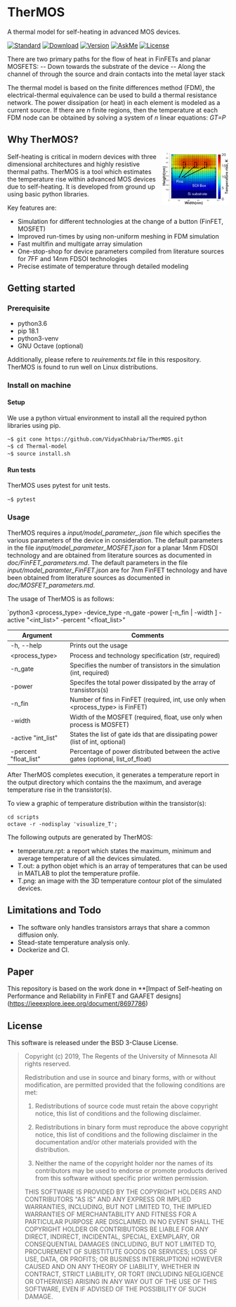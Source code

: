 # TherMOS 
A thermal model for self-heating in advanced MOS devices.

[![Standard](https://img.shields.io/badge/python-3.6-blue)](https://commons.wikimedia.org/wiki/File:Blue_Python_3.6_Shield_Badge.svg)
[![Download](https://img.shields.io/badge/Download-here-red)](https://github.com/VidyaChhabria/TherMOS/archive/master.zip)
[![Version](https://img.shields.io/badge/version-0.1-green)](https://github.com/VidyaChhabria/TherMOS/tree/master)
[![AskMe](https://img.shields.io/badge/ask-me-yellow)](https://github.com/VidyaChhabria/TherMOS/issues)
[![License](https://img.shields.io/badge/License-BSD%203--Clause-blue.svg)](https://opensource.org/licenses/BSD-3-Clause)

There are two primary paths for the flow of heat in FinFETs and planar MOSFETS:
-- Down towards the substrate of the device
-- Along the channel of through the source and drain contacts into the metal
  layer stack

The thermal model is based on the finite differences method (FDM),
the electrical-thermal equivalence can be used to build a thermal resistance network. 
The power dissipation (or heat) in each element is modeled as a current source. 
If there are *n* finite regions, then the temperature at each FDM node can be
obtained by solving a system of *n* linear equations: *GT=P*

## Why TherMOS?
<img align = "right" width="30%" src="doc/image/SOI_FinFET_temp_dist.png">

Self-heating is critical in modern devices with three
dimensional architectures and highly resistive thermal paths. 
TherMOS is a tool which estimates the temperature rise within advanced MOS
devices due to self-heating. It is developed from ground up using basic python
libraries. 

Key features are:
+ Simulation for different technologies at the change of a button (FinFET, MOSFET)
+ Improved run-times by using non-uniform meshing in FDM simulation
+ Fast multifin and multigate array simulation
+ One-stop-shop for device parameters compiled from literature sources for 7FF
  and 14nm FDSOI technologies
+ Precise estimate of temperature through detailed modeling


## Getting started

### Prerequisite

+ python3.6
+ pip 18.1
+ python3-venv
+ GNU Octave (optional)

Additionally, please refere to *reuirements.txt* file in this respository.
TherMOS is found to run well on Linux distributions.


### Install on machine

#### Setup

We use a python virtual environment to install all the required python libraries
using pip. 

``` bash
~$ git cone https://github.com/VidyaChhabria/TherMOS.git
~$ cd Thermal-model
~$ source install.sh
```

#### Run tests

TherMOS uses pytest for unit tests. 

`~$ pytest`

### Usage

TherMOS requires a *input/model_parameter_<device>.json* file which specifies the various parameters of
the device in consideration. The default parameters in the file
*input/model_parameter_MOSFET.json* for a planar 14nm FDSOI technology and are
obtained from literature sources as documented in *doc/FinFET_parameters.md*. 
The default parameters in the file *input/model_paramter_FinFET.json* are for 
7nm FinFET technology and have been obtained from literature sources as documented in *doc/MOSFET_parameters.md*.

The usage of TherMOS is as follows:

`python3 <process_type> -device_type <str> -n_gate <int>  -power <float> [-n_fin <int> | -width <float>] -active "<int_list>" -percent "<float_list>"


| Argument              	| Comments                                                                             	|
|-----------------------	|--------------------------------------------------------------------------------------	|
| -h, --help            	| Prints out the usage                                                                 	|
| <process_type>        	| Process and technology specification (str, required)                                 	|
| -n_gate <int>         	| Specifies the number of transistors in the simulation (int, required)                	|
| -power <float>        	| Specifes the total power dissipated by the array of transistors(s)                   	|
| -n_fin <int>          	| Number of fins in FinFET (required, int, use only when   <process_type> is FinFET)   	|
| -width <float>        	| Width of the MOSFET (required, float, use only when process is MOSFET)               	|
| -active    "int_list" 	| States the list of gate ids that are dissipating power (list of int,   optional)     	|
| -percent "float_list" 	| Percentage of power distributed between the active gates (optional,   list_of_float) 	|


After TherMOS completes execution, it generates a temperature report in the
output directory which contains the the maximum, and average temperature rise in
the transistor(s).

To view a graphic of temperature distribution within the transistor(s):

```
cd scripts
octave -r -nodisplay 'visualize_T';
```

The following outputs are generated by TherMOS:

- temperature.rpt: a report which states the maximum, minimum and average
  temperature of all the devices simulated.
- T.out: a python objet which is an array of temperatures that can be used in
  MATLAB to plot the temperature profile.
- T.png: an image with the 3D temperature contour plot of the simulated
  devices. 
 

## Limitations and Todo

- The software only handles transistors arrays that share a common diffusion
  only.
- Stead-state temperature analysis only.
- Dockerize and CI.

## Paper

This repository is based on the work done in **[Impact of Self-heating on
Performance and Reliability in FinFET
and GAAFET designs] (https://ieeexplore.ieee.org/document/8697786)


## License

This software is released under the BSD 3-Clause License.

>Copyright (c) 2019, The Regents of the University of Minnesota
>All rights reserved.
>
>Redistribution and use in source and binary forms, with or without
>modification, are permitted provided that the following conditions are met:
>
>1. Redistributions of source code must retain the above copyright notice, this
>   list of conditions and the following disclaimer.
>
>2. Redistributions in binary form must reproduce the above copyright notice,
>   this list of conditions and the following disclaimer in the documentation
>   and/or other materials provided with the distribution.
>
>3. Neither the name of the copyright holder nor the names of its
>   contributors may be used to endorse or promote products derived from
>   this software without specific prior written permission.
>
>THIS SOFTWARE IS PROVIDED BY THE COPYRIGHT HOLDERS AND CONTRIBUTORS "AS IS"
>AND ANY EXPRESS OR IMPLIED WARRANTIES, INCLUDING, BUT NOT LIMITED TO, THE
>IMPLIED WARRANTIES OF MERCHANTABILITY AND FITNESS FOR A PARTICULAR PURPOSE ARE
>DISCLAIMED. IN NO EVENT SHALL THE COPYRIGHT HOLDER OR CONTRIBUTORS BE LIABLE
>FOR ANY DIRECT, INDIRECT, INCIDENTAL, SPECIAL, EXEMPLARY, OR CONSEQUENTIAL
>DAMAGES (INCLUDING, BUT NOT LIMITED TO, PROCUREMENT OF SUBSTITUTE GOODS OR
>SERVICES; LOSS OF USE, DATA, OR PROFITS; OR BUSINESS INTERRUPTION) HOWEVER
>CAUSED AND ON ANY THEORY OF LIABILITY, WHETHER IN CONTRACT, STRICT LIABILITY,
>OR TORT (INCLUDING NEGLIGENCE OR OTHERWISE) ARISING IN ANY WAY OUT OF THE USE
>OF THIS SOFTWARE, EVEN IF ADVISED OF THE POSSIBILITY OF SUCH DAMAGE.

